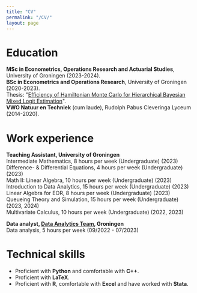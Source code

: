 ```yaml
---
title: "CV"
permalink: "/CV/"
layout: page
---
```


# Education
**MSc in Econometrics, Operations Research and Actuarial Studies**, University of Groningen (2023-2024). <br>
**BSc in Econometrics and Operations Research**, University of Groningen (2020-2023). <br>
Thesis: "[Efficiency of Hamiltonian Monte Carlo for Hierarchical Bayesian Mixed Logit Estimation](https://daannoordenbos.github.io/bachelor-thesis/)". <br>
**VWO Natuur en Techniek** (cum laude), Rudolph Pabus Cleveringa Lyceum (2014-2020).

# Work experience
**Teaching Assistant, University of Groningen** <br />
Intermediate Mathematics, 8 hours per week (Undergraduate) (2023) <br>
Difference- & Differential Equations, 4 hours per week (Undergraduate) (2023) <br>
Math II: Linear Algebra, 10 hours per week (Undergraduate) (2023) <br>
Introduction to Data Analytics, 15 hours per week (Undergraduate) (2023) <br>
Linear Algebra for EOR, 8 hours per week (Undergraduate) (2023) <br>
Queueing Theory and Simulation, 15 hours per week (Undergraduate) (2023, 2024) <br>
Multivariate Calculus, 10 hours per week (Undergraduate) (2022, 2023)


**Data analyst, [Data Analytics Team](https://www.analyticsteam.nl/), Groningen**  <br />
Data analysis, 5 hours per week (09/2022 - 07/2023)


# Technical skills
- Proficient with **Python** and comfortable with **C++**.
- Proficient with **LaTeX**.
- Proficient with **R**, comfortable with **Excel** and have worked with **Stata**.
